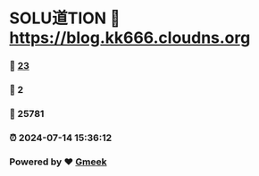 # SOLU道TION :link: https://blog.kk666.cloudns.org 
### :page_facing_up: [23](https://blog.kk666.cloudns.org/tag.html) 
### :speech_balloon: 2 
### :hibiscus: 25781 
### :alarm_clock: 2024-07-14 15:36:12 
### Powered by :heart: [Gmeek](https://github.com/Meekdai/Gmeek)
